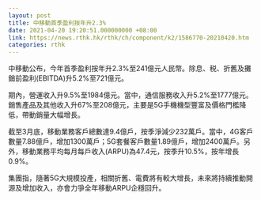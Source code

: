 ```yaml
---
layout: post
title: 中移動首季盈利按年升2.3%
date: 2021-04-20 19:20:51.000000000 +08:00
link: https://news.rthk.hk/rthk/ch/component/k2/1586770-20210420.htm
categories: rthk
---
```


中移動公布，今年首季盈利按年升2.3%至241億元人民幣。除息、税、折舊及攤銷前盈利(EBITDA)升5.2%至721億元。

期內，營運收入升9.5%至1984億元。當中，通信服務收入升5.2%至1777億元。銷售產品及其他收入升67%至208億元，主要是5G手機機型豐富及價格門檻降低，帶動銷量大幅增長。

截至3月底，移動業務客戶總數達9.4億戶，按季淨減少232萬戶。當中，4G客戶數量7.88億戶，增加1300萬戶；5G套餐客戶數量1.89億戶，增加2400萬戶。另外，移動業務平均每月每戶收入(ARPU)為47.4元，按季升10.5%，按年增長0.9%。

集團指，隨著5G大規模投產，相關折舊、電費將有較大增長，未來將持續推動開源及增加收入，亦會力爭全年移動ARPU企穩回升。
